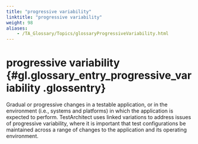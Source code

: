 ```yaml
--- 
title: "progressive variability"
linktitle: "progressive variability"
weight: 98
aliases: 
    - /TA_Glossary/Topics/glossaryProgressiveVariability.html
---
```

# progressive variability {#gl.glossary_entry_progressive_variability .glossentry}

Gradual or progressive changes in a testable application, or in the environment \(i.e., systems and platforms\) in which the application is expected to perform. TestArchitect uses linked variations to address issues of progressive variability, where it is important that test configurations be maintained across a range of changes to the application and its operating environment.


